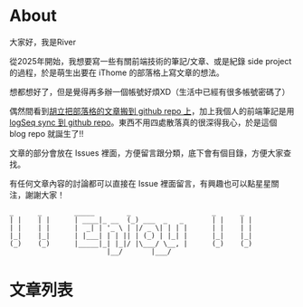 
# About

大家好，我是River


從2025年開始，我想要寫一些有關前端技術的筆記/文章、或是紀錄 side project 的過程，於是萌生出要在 iThome 的部落格上寫文章的想法。


想都想好了，但是覺得再多辦一個帳號好煩XD（生活中已經有很多帳號密碼了）


偶然間看到[胡立把部落格的文章搬到 github repo 上](https://github.com/aszx87410/blog)，加上我個人的前端筆記是用 [logSeq sync 到 github repo](https://hub.logseq.com/integrations/aV9AgETypcPcf8avYcHXQT/logseq-sync-with-git-and-github/krMyU6jSEN8jG2Yjvifu9i)。東西不用四處散落真的很深得我心，於是這個 blog repo 就誕生了!!


文章的部分會放在 Issues 裡面，方便留言跟分類，底下會有個目錄，方便大家查找。


有任何文章內容的討論都可以直接在 Issue 裡面留言，有興趣也可以點星星關注，謝謝大家！


    _      _        _____        _                    _      _ 
    | |    | |      | ____|_ __  (_) ___  _   _       | |    | |
    | |    | |      |  _| | '_ \ | |/ _ \| | | |      | |    | |
    |_|    |_|      | |___| | | || | (_) | |_| |      |_|    |_|
    (_)    (_)      |_____|_| |_|/ |\___/ \__, |      (_)    (_)
                            |__/       |___/                 


# 文章列表

